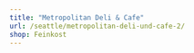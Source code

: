 ```yaml
---
title: "Metropolitan Deli & Cafe"
url: /seattle/metropolitan-deli-und-cafe-2/
shop: Feinkost
---
```

